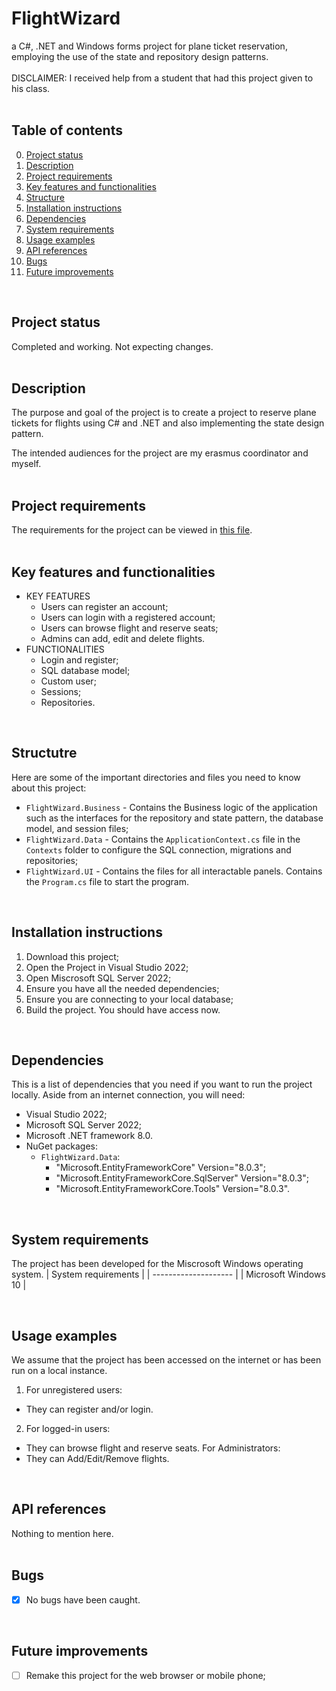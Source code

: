 # FlightWizard
a C#, .NET and Windows forms project for plane ticket reservation, employing the use of the state and repository design patterns.
<br/>
<br/>
DISCLAIMER: I received help from a student that had this project given to his class.
<br/>
<br/>

## Table of contents
0. [Project status](#Project-status)
1. [Description](#Description)
2. [Project requirements](#Project-requirements)
3. [Key features and functionalities](#Key-features-and-functionalities)
4. [Structure](#Structure)
5. [Installation instructions](#Installation-instructions)
6. [Dependencies](#Dependencies)
7. [System requirements](#System-requirements)
8. [Usage examples](#Usage-examples)
9. [API references](#API-references)
10. [Bugs](#Bugs)
11. [Future improvements](#Futute-improvements)
<br/>

## Project status
Completed and working. Not expecting changes.
<br/>
<br/>

## Description
The purpose and goal of the project is to create a project to reserve plane tickets for flights using C# and .NET and also implementing the state design pattern.

The intended audiences for the project are my erasmus coordinator and myself.
<br/>
<br/>

## Project requirements
The requirements for the project can be viewed in [this file](Design-patterns-english-en.pdf).
<br/>
<br/>

## Key features and functionalities
* KEY FEATURES
  * Users can register an account;
  * Users can login with a registered account;
  * Users can browse flight and reserve seats;
  * Admins can add, edit and delete flights.
* FUNCTIONALITIES  
  * Login and register;
  * SQL database model;
  * Custom user;
  * Sessions;
  * Repositories.
<br/>

## Structutre
Here are some of the important directories and files you need to know about this project:
* `FlightWizard.Business` - Contains the Business logic of the application such as the interfaces for the repository and state pattern, the database model, and session files;
* `FlightWizard.Data` - Contains the `ApplicationContext.cs` file in the `Contexts` folder to configure the SQL connection, migrations and repositories;
* `FlightWizard.UI` - Contains the files for all interactable panels. Contains the `Program.cs` file to start the program.
<br/>

## Installation instructions
1. Download this project;
2. Open the Project in Visual Studio 2022;
3. Open Miscrosoft SQL Server 2022;
4. Ensure you have all the needed dependencies;
5. Ensure you are connecting to your local database;
6. Build the project. You should have access now.
<br/>

## Dependencies
This is a list of dependencies that you need if you want to run the project locally. Aside from an internet connection, you will need:
* Visual Studio 2022;
* Microsoft SQL Server 2022;
* Microsoft .NET framework 8.0.
* NuGet packages:
  * `FlightWizard.Data`:
    * "Microsoft.EntityFrameworkCore" Version="8.0.3";
    * "Microsoft.EntityFrameworkCore.SqlServer" Version="8.0.3";
    * "Microsoft.EntityFrameworkCore.Tools" Version="8.0.3".
<br/>

## System requirements
The project has been developed for the Miscrosoft Windows operating system.
| System requirements  |
| -------------------- | 
| Microsoft Windows 10 | 

<br/>

## Usage examples
We assume that the project has been accessed on the internet or has been run on a local instance.

1. For unregistered users:
 * They can register and/or login.
2. For logged-in users:
 * They can browse flight and reserve seats.
For Administrators:
 * They can Add/Edit/Remove flights.
<br>

## API references
Nothing to mention here.
<br/>
<br/>

## Bugs
- [X]  No bugs have been caught.
<br/>

## Future improvements
- [ ] Remake this project for the web browser or mobile phone;
